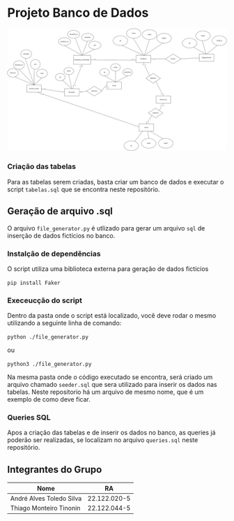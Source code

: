 # Projeto Banco de Dados

![Diagrama Relacional](https://github.com/Andre-ats/BancoDeDados/blob/df8fd47dd0167cb60f2bdf60ac1cedd36379bbb0/diagrama_relacional.drawio.png)

### Criação das tabelas

Para as tabelas serem criadas, basta criar um banco de dados e executar o script `tabelas.sql` que se encontra neste repositório.

## Geração de arquivo .sql
O arquivo `file_generator.py` é utlizado para gerar um arquivo `sql` de inserção de dados fictícios no banco.

### Instalção de dependências
O script utiliza uma biblioteca externa para geração de dados ficticios 

`pip install Faker`

### Execeucção do script
Dentro da pasta onde o script está localizado, você deve rodar o mesmo utilizando a seguinte linha de comando:

`python ./file_generator.py`

ou

`python3 ./file_generator.py`

Na mesma pasta onde o código executado se encontra, será criado um arquivo chamado `seeder.sql` que sera utilizado para inserir os dados nas tabelas. Neste repositorio há um arquivo de mesmo nome, que é um exemplo de como deve ficar.

### Queries SQL

Apos a criação das tabelas e de inserir os dados no banco, as queries já poderão ser realizadas, se localizam no arquivo `queries.sql` neste repositório.

## Integrantes do Grupo

| Nome  | RA |
| ------------- | ------------- |
| André Alves Toledo Silva  | 22.122.020-5  |
| Thiago Monteiro Tinonin  | 22.122.044-5  |
